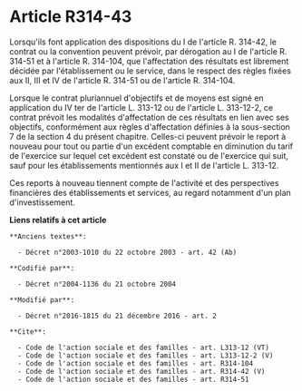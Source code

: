 # Article R314-43

Lorsqu'ils font application des dispositions du I de l'article R. 314-42, le contrat ou la convention peuvent prévoir, par
dérogation au I de l'article R. 314-51 et à l'article R. 314-104, que l'affectation des résultats est librement décidée par
l'établissement ou le service, dans le respect des règles fixées aux II, III et IV de l'article R. 314-51 ou de l'article R.
314-104. 

Lorsque le contrat pluriannuel d'objectifs et de moyens est signé en application du IV ter de l'article L. 313-12 ou de
l'article L. 313-12-2, ce contrat prévoit les modalités d'affectation de ces résultats en lien avec ses objectifs,
conformément aux règles d'affectation définies à la sous-section 7 de la section 4 du présent chapitre. Celles-ci peuvent
prévoir le report à nouveau pour tout ou partie d'un excédent comptable en diminution du tarif de l'exercice sur lequel cet
excédent est constaté ou de l'exercice qui suit, sauf pour les établissements mentionnés aux I et II de l'article L. 313-12. 

Ces reports à nouveau tiennent compte de l'activité et des perspectives financières des établissements et services, au regard
notamment d'un plan d'investissement.

**Liens relatifs à cet article**

	**Anciens textes**:

	  - Décret n°2003-1010 du 22 octobre 2003 - art. 42 (Ab)

	**Codifié par**:

	  - Décret n°2004-1136 du 21 octobre 2004

	**Modifié par**:

	  - Décret n°2016-1815 du 21 décembre 2016 - art. 2

	**Cite**:

	  - Code de l'action sociale et des familles - art. L313-12 (VT)
	  - Code de l'action sociale et des familles - art. L313-12-2 (V)
	  - Code de l'action sociale et des familles - art. R314-104
	  - Code de l'action sociale et des familles - art. R314-42 (V)
	  - Code de l'action sociale et des familles - art. R314-51

